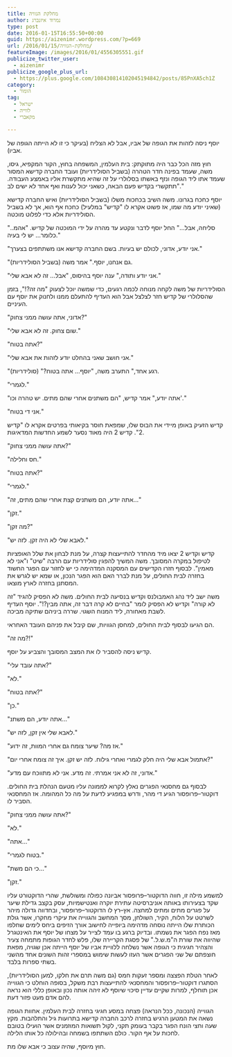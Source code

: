 ```yaml
---
title: מחלקת הגוויה
author: נמרוד איזנברג
type: post
date: 2016-01-15T16:55:50+00:00
guid: https://aizenimr.wordpress.com/?p=669
url: /2016/01/15/מחלקת-הגוויה/
featureImage: /images/2016/01/4556305551.gif
publicize_twitter_user:
  - aizenimr
publicize_google_plus_url:
  - https://plus.google.com/108430814102045194842/posts/85PnXA5ch1Z
category:
  - הומור
tag:
  - ישראל
  - לווייה
  - מקאברי

---
```

<span lang="he-IL">יוסף ניסה לזהות את הגופה של אביו</span><span lang="en-US">, </span><span lang="he-IL">אבל לא הצליח </span><span lang="en-US">(</span><span lang="he-IL">בעיקר כי זו לא הייתה הגופה של אביו</span><span lang="en-US">).</span>

<span lang="he-IL">חוץ מזה הכל כבר היה מתוקתק</span><span lang="en-US">: </span><span lang="he-IL">בית העלמין</span><span lang="en-US">, </span><span lang="he-IL">המשפחה בחוץ</span><span lang="en-US">, </span><span lang="he-IL">הקור המקפיא</span><span lang="en-US">, </span><span lang="he-IL">גיסו</span><span lang="en-US">, </span><span lang="he-IL">משה</span><span lang="en-US">, </span><span lang="he-IL">שעמד בפינה חדר הטהרה </span><span lang="en-US">(</span><span lang="he-IL">בשביל הסולידריות</span><span lang="en-US">) </span><span lang="he-IL">ועובד החברה קדישא המסור שעמד אתו ליד הגופה ונזף באשתו בסלולרי על זה שהיא מתקשרת אליו באמצע העבודה</span><span lang="en-US">. "</span><span lang="he-IL">תתקשרי בקדיש פעם הבאה</span><span lang="en-US">, </span><span lang="he-IL">כשאני יכול לענות ואף אחד לא ישים לב</span><span lang="en-US">."</span>

<span lang="he-IL">יוסף כחכח בגרונו</span><span lang="en-US">. </span><span lang="he-IL">משה השיב בכחכוח משלו </span><span lang="en-US">(</span><span lang="he-IL">בשביל הסולידריות</span><span lang="en-US">) </span><span lang="he-IL">ואיש החברה קדישא </span><span lang="en-US">(</span><span lang="he-IL">שאיני יודע מה שמו</span><span lang="en-US">, </span><span lang="he-IL">אז פשוט אקרא לו </span><span lang="en-US">"</span><span lang="he-IL">קדיש</span><span lang="en-US">" </span><span lang="he-IL">במלעיל</span><span lang="en-US">) </span><span lang="he-IL">כחכח אף הוא</span><span lang="en-US">, </span><span lang="he-IL">אך לא בשביל הסולידריות אלא כדי לפלוט מוכטה</span><span lang="en-US">.</span>

<span lang="en-US">"</span><span lang="he-IL">סליחה</span><span lang="en-US">, </span><span lang="he-IL">אבל…</span><span lang="en-US">" </span><span lang="he-IL">החל יוסף לדבר ונקטע עד מהרה על ידי המוכטה של קדיש</span><span lang="en-US">. "</span><span lang="he-IL">אהמ</span><span lang="en-US">.. </span><span lang="he-IL">כלומר… יש לי בעיה</span><span lang="en-US">."</span>

<span lang="en-US">"</span><span lang="he-IL">אני יודע</span><span lang="en-US">, </span><span lang="he-IL">אדוני</span><span lang="en-US">, </span><span lang="he-IL">לכולם יש בעיות</span><span lang="en-US">. </span><span lang="he-IL">בשם החברה קדישא אנו משתתפים בצערך</span><span lang="en-US">."</span>

<span lang="en-US">"</span><span lang="he-IL">גם אנחנו</span><span lang="en-US">, </span><span lang="he-IL">יוסף</span><span lang="en-US">." </span><span lang="he-IL">אמר משה </span><span lang="en-US">(</span><span lang="he-IL">בשביל הסולידריות</span><span lang="en-US">).</span>

<span lang="en-US">"</span><span lang="he-IL">אני יודע ותודה</span><span lang="en-US">," </span><span lang="he-IL">ענה יוסף בהיסוס</span><span lang="en-US">, "</span><span lang="he-IL">אבל… זה לא אבא שלי</span><span lang="en-US">."</span>

<span lang="he-IL">הסולידריות של משה לקחה מנוחה לכמה רגעים</span><span lang="en-US">, </span><span lang="he-IL">כדי שמשה יוכל לצעוק </span><span lang="en-US">"</span><span lang="he-IL">מה זה</span><span lang="en-US">?!", </span><span lang="he-IL">בזמן שהסלולרי של קדיש חזר לצלצל אבל הוא העדיף להתעלם ממנו ולחנוק את יוסף עם העיניים</span><span lang="en-US">.</span>

<span lang="en-US">"</span><span lang="he-IL">אדוני</span><span lang="en-US">, </span><span lang="he-IL">אתה עושה ממני צחוק</span><span lang="en-US">?"</span>

<span lang="en-US">"</span><span lang="he-IL">שום צחוק</span><span lang="en-US">. </span><span lang="he-IL">זה לא אבא שלי</span><span lang="en-US">."</span>

<span lang="en-US">"</span><span lang="he-IL">אתה בטוח</span><span lang="en-US">?"</span>

<span lang="en-US">"</span><span lang="he-IL">אני חושב שאני בהחלט יודע לזהות את אבא שלי</span><span lang="en-US">."</span>

<span lang="en-US">"</span><span lang="he-IL">רגע אחד</span><span lang="en-US">," </span><span lang="he-IL">התערב משה</span><span lang="en-US">, "</span><span lang="he-IL">יוסף… אתה בטוח</span><span lang="en-US">?" (</span><span lang="he-IL">סולידריות</span><span lang="en-US">).</span>

<span lang="en-US">"</span><span lang="he-IL">לגמרי</span><span lang="en-US">."</span>

<span lang="en-US">"</span><span lang="he-IL">אתה יודע</span><span lang="en-US">," </span><span lang="he-IL">אמר קדיש</span><span lang="en-US">, "</span><span lang="he-IL">הם משתנים אחרי שהם מתים</span><span lang="en-US">. </span><span lang="he-IL">יש טהרה וכו</span><span lang="en-US">'."</span>

<span lang="en-US">"</span><span lang="he-IL">אני די בטוח</span><span lang="en-US">."</span>

<span lang="he-IL">קדיש הזעיק באופן מיידי את הבוס שלו</span><span lang="en-US">, </span><span lang="he-IL">שמפאת חוסר בקיאותי בפרטים אקרא לו </span><span lang="en-US">"</span><span lang="he-IL">קדיש </span><span lang="en-US">2". </span><span lang="he-IL">קדיש </span><span lang="en-US">2 </span><span lang="he-IL">היה מאוד נסער לשמע החדשות המדאיגות</span><span lang="en-US">.</span>

<span lang="en-US">"</span><span lang="he-IL">אתה עושה ממני צחוק</span><span lang="en-US">?"</span>

<span lang="en-US">"</span><span lang="he-IL">חס וחלילה</span><span lang="en-US">."</span>

<span lang="en-US">"</span><span lang="he-IL">אתה בטוח</span><span lang="en-US">?"</span>

<span lang="en-US">"</span><span lang="he-IL">לגמרי</span><span lang="en-US">."</span>

<span lang="en-US">"</span><span lang="he-IL">אתה יודע</span><span lang="en-US">, </span><span lang="he-IL">הם משתנים קצת אחרי שהם מתים</span><span lang="en-US">, </span><span lang="he-IL">זה…</span><span lang="en-US">"</span>

<span lang="en-US">"</span><span lang="he-IL">זקן</span><span lang="en-US">."</span>

<span lang="en-US">"</span><span lang="he-IL">מה זקן</span><span lang="en-US">?"</span>

<span lang="en-US">"</span><span lang="he-IL">לאבא שלי לא היה זקן</span><span lang="en-US">. </span><span lang="he-IL">לזה יש</span><span lang="en-US">."</span>

<span lang="he-IL">קדיש וקדיש </span><span lang="en-US">2 </span><span lang="he-IL">יצאו מיד מהחדר להתייעצות קצרה</span><span lang="en-US">, </span><span lang="he-IL">על מנת לבחון את שלל האופציות לטיפול במקרה המסובך</span><span lang="en-US">. </span><span lang="he-IL">משה המשיך להפגין סולידריות עם הרבה </span><span lang="en-US">"</span><span lang="he-IL">שיט</span><span lang="en-US">" </span><span lang="he-IL">ו</span><span lang="en-US">"</span><span lang="he-IL">אני לא מאמין</span><span lang="en-US">". </span><span lang="he-IL">לבסוף חזרו הקדישים עם המסקנה המדהימה כי יש לחזור עם הפגר החשוד בחזרה לבית החולים</span><span lang="en-US">, </span><span lang="he-IL">על מנת לברר האם הוא הפגר הנכון</span><span lang="en-US">, </span><span lang="he-IL">או שמא יש לגרש את המסתנן בחזרה לארץ מוצאו</span><span lang="en-US">.</span>

<span lang="he-IL">משה ישב ליד נהג האמבולנס וקדיש בנסיעה לבית החולים</span><span lang="en-US">. </span><span lang="he-IL">משה לא הפסיק להגיד </span><span lang="en-US">"</span><span lang="he-IL">זה לא קורה</span><span lang="en-US">" </span><span lang="he-IL">וקדיש לא הפסיק לומר </span><span lang="en-US">"</span><span lang="he-IL">בחיים לא קרה דבר זה</span><span lang="en-US">, </span><span lang="he-IL">אתה מבין</span><span lang="en-US">?!". </span><span lang="he-IL">יוסף העדיף לשבת מאחורה</span><span lang="en-US">, </span><span lang="he-IL">ליד המנוח השגוי</span><span lang="en-US">. </span><span lang="he-IL">שררה ביניהם שתיקה מביכה</span><span lang="en-US">.</span>

<span lang="he-IL">הם הגיעו לבסוף לבית החולים</span><span lang="en-US">, </span><span lang="he-IL">למחסן הגוויות</span><span lang="en-US">, </span><span lang="he-IL">שם קיבל את פניהם העובד האחראי</span><span lang="en-US">.</span>

<span lang="en-US">"</span><span lang="he-IL">מה זה</span><span lang="en-US">?!"</span>

<span lang="he-IL">קדיש ניסה להסביר לו את המצב המסובך והצביע על יוסף</span><span lang="en-US">.</span>

<span lang="en-US">"</span><span lang="he-IL">אתה עובד עלי</span><span lang="en-US">?"</span>

<span lang="en-US">"</span><span lang="he-IL">לא</span><span lang="en-US">."</span>

<span lang="en-US">"</span><span lang="he-IL">אתה בטוח</span><span lang="en-US">?"</span>

<span lang="en-US">"</span><span lang="he-IL">כן</span><span lang="en-US">."</span>

<span lang="en-US">"</span><span lang="he-IL">אתה יודע</span><span lang="en-US">, </span><span lang="he-IL">הם משתנ…</span><span lang="en-US">"</span>

<span lang="en-US">"</span><span lang="he-IL">לאבא שלי אין זקן</span><span lang="en-US">, </span><span lang="he-IL">לזה יש</span><span lang="en-US">."</span>

<span lang="en-US">"</span><span lang="he-IL">אז מה</span><span lang="en-US">? </span><span lang="he-IL">שיער צומח גם אחרי המוות</span><span lang="en-US">, </span><span lang="he-IL">זה ידוע</span><span lang="en-US">."</span>

<span lang="en-US">"</span><span lang="he-IL">אתמול אבא שלי היה חלק לגמרי ואחרי גילוח</span><span lang="en-US">. </span><span lang="he-IL">לזה יש זקן</span><span lang="en-US">. </span><span lang="he-IL">איך זה צומח אחרי יום</span><span lang="en-US">?"</span>

<span lang="en-US">"</span><span lang="he-IL">אדוני</span><span lang="en-US">, </span><span lang="he-IL">זה לא אני אמרתי</span><span lang="en-US">. </span><span lang="he-IL">זה מדע</span><span lang="en-US">. </span><span lang="he-IL">אני לא מתווכח עם מדע</span><span lang="en-US">."</span>

<span lang="he-IL">לבסוף גם מחסנאי הפגרים נאלץ לקרוא לממונה עליו מטעם הנהלת בית החולים</span><span lang="en-US">. </span><span lang="he-IL">דוקטור</span><span lang="en-US">&#8211;</span><span lang="he-IL">פרופסור הגיע די מהר</span><span lang="en-US">, </span><span lang="he-IL">ודרש במפגיע לדעת על מה כל המהומה</span><span lang="en-US">. </span><span lang="he-IL">אז המחסנאי הסביר לו</span><span lang="en-US">.</span>

<span lang="en-US">"</span><span lang="he-IL">אתה עושה ממני צחוק</span><span lang="en-US">?"</span>

<span lang="en-US">"</span><span lang="he-IL">לא</span><span lang="en-US">."</span>

<span lang="en-US">"</span><span lang="he-IL">אתה…</span><span lang="en-US">"</span>

<span lang="en-US">"</span><span lang="he-IL">בטוח לגמרי</span><span lang="en-US">."</span>

<span lang="en-US">"</span><span lang="he-IL">כי הם משת…</span><span lang="en-US">"</span>

<span lang="en-US">"</span><span lang="he-IL">זקן</span><span lang="en-US">."</span>

<span lang="he-IL">למשמע מילה זו</span><span lang="en-US">, </span><span lang="he-IL">חווה הדוקטור</span><span lang="en-US">&#8211;</span><span lang="he-IL">פרופסור אביונה כפולה ומשולשת</span><span lang="en-US">, </span><span lang="he-IL">שהרי הדוקטורט עליו שקד בצעירותו באותה אוניברסיטה עתירת יוקרה ואנטישמיות</span><span lang="en-US">, </span><span lang="he-IL">עסק בקצב גדילת שיער על פגרים מתים ומתים למחצה</span><span lang="en-US">. </span><span lang="he-IL">אץ</span><span lang="en-US">&#8211;</span><span lang="he-IL">רץ לו הדוקטור</span><span lang="en-US">&#8211;</span><span lang="he-IL">פרופסור</span><span lang="en-US">, </span><span lang="he-IL">ובחדווה גדולה מיהר לשרטט על הלוח</span><span lang="en-US">, </span><span lang="he-IL">הקיר</span><span lang="en-US">, </span><span lang="he-IL">השולחן</span><span lang="en-US">, </span><span lang="he-IL">מסך המחשב והגווייה את עיקרי מחקרו</span><span lang="en-US">, </span><span lang="he-IL">אשר גולת הכותרת שלו הייתה נוסחה מדהימה ביופייה לחישוב אורך הזיפים ביחס לימים שחלפו מאז נפח הפגר את נשמתו</span><span lang="en-US">. </span><span lang="he-IL">ובדיוק ברגע בו עמד לצייר על מצחו של יוסף את האינטגרל שהיווה את שורת ה</span><span lang="en-US">"</span><span lang="he-IL">מ</span><span lang="en-US">.</span><span lang="he-IL">ש</span><span lang="en-US">.</span><span lang="he-IL">ל</span><span lang="en-US">." </span><span lang="he-IL">של פסגת הקריירה שלו</span><span lang="en-US">, </span><span lang="he-IL">פלש לחדר הגופות מתמחה צעיר והצהיר חגיגית כי הגופה אשר נשלחה ללוויית אביו של יוסף הייתה אכן שגויה</span><span lang="en-US">, </span><span lang="he-IL">מפאת חוצפתם של שני הפגרים אשר העזו לעשות שימוש במספרי זהות השונים אחד מהשני בשתי ספרות בלבד.</span>

<span lang="he-IL">לאחר הטלת הפצצה ומספר זעקות חמס </span><span lang="en-US">(</span><span lang="he-IL">גם משה תרם את חלקו</span><span lang="en-US">, </span><span lang="he-IL">למען הסולידריות</span><span lang="en-US">), </span><span lang="he-IL">הסתגרו דוקטור</span><span lang="en-US">&#8211;</span><span lang="he-IL">פרופסור והמחסנאי להתייעצות רבת משקל</span><span lang="en-US">, </span><span lang="he-IL">בסופה הוחלט כי הגווייה אכן תוחלף</span><span lang="en-US">, </span><span lang="he-IL">למרות שקיים עדיין סיכוי שיוסף לא זיהה אותה נכון ובאופן כללי הוא נראה להם אדם מעט פזור דעת</span><span lang="en-US">.</span>

<span lang="he-IL">הגווייה </span><span lang="en-US">(</span><span lang="he-IL">הנכונה</span><span lang="en-US">, </span><span lang="he-IL">ככל הנראה</span><span lang="en-US">) </span><span lang="he-IL">פצחה במסע חגיגי בחזרה לבית העלמין</span><span lang="en-US">. </span><span lang="he-IL">אחוות הגופה נשאה את המטען הרגיש בחזרה לרכב החברה קדישא בתרועות גיל והתלהבות</span><span lang="en-US">. </span><span lang="he-IL">מקץ שעה וחצי הונח הפגר בקבר </span><span lang="he-IL">בעומק תקני</span><span lang="en-US">, </span><span lang="he-IL">לקול תשואות המוזמנים אשר הועילו בטובם לחכות על אף הקור</span><span lang="en-US">. </span><span lang="he-IL">כולם השתתפו בשמחה ובהילולה כל אותו הלילה</span><span lang="en-US">.</span>

<span lang="he-IL">חוץ מיוסף</span><span lang="en-US">, </span><span lang="he-IL">שהיה עצוב כי אבא שלו מת</span><span lang="en-US">.</span>